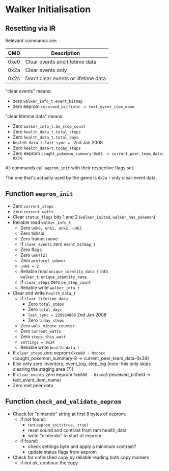 # Walker Initialisation


## Resetting via IR

Relevant commands are:

| CMD  | Description                         |
|------|-------------------------------------|
| 0xe0 | Clear events and lifetime data      |
| 0x2a | Clear events only                   |
| 0x2c | Don't clear events or lifetime data |

"clear events" means:

- zero `walker_info_t.event_bitmap`
- zero eeprom `received_bitfield -> text_event_item_name`

"clear lifetime data" means:

- Zero `walker_info_t.be_step_count`
- Zero `health_data_t.total_steps`
- Zero `health_data_t.total_days`
- `health_data_t.last_sync = ` 2nd Jan 2008
- Zero `health_data-t.today_steps`
- Zero eeprom `caught_pokemon_summary-0x08 -> current_peer_team_data-0x34`

All commands call `eeprom_init` with their respective flags set.

The one that's actually used by the game is `0x2a` - only clear event data.

## Function `eeprom_init`

- Zero `current_steps`
- Zero `current_watts`
- Clear `status_flags` bits 1 and 2 (`walker_inited`, `walker_has_pokemon`)
- Reliable read `walker_info_t`
    - Zero `unk0, unk1, unk2, unk3`
    - Zero tid/sid
    - Zero trainer name
    - If `clear_events` zero `event_bitmap_t`
    - Zero flags
    - Zero `unk4[2]`
    - Zero `protocol_subver`
    - `unk8 = 2`
    - Reliable read `unique_identity_data_t` into `walker_t.unique_identity_data`
    - if `clear_steps` zero `be_step_count`
    - Reliable write `walker_info_t`
- Clear and write `health_data_t`
  - if `clear_lifetime_data`
    - Zero `total_steps`
    - Zero `total_days`
    - `last_sync = 220924800` 2nd Jan 2008
    - Zero `today_steps`
  - Zero `walk_minute_counter`
  - Zero `current_watts`
  - Zero `steps_this_watt`
  - `settings = 0x24`
  - Reliable write `health_data_t`
- If `clear_steps` zero eeprom `0xce80 - 0xdbcc` (caught_pokemon_summary-8 -> current_peer_team_data-0x34)
- Else only zero inventory, event_log, step_log (note: this only skips clearing the staging area (?))
- If `clear_events` zero eeprom `0xb800 - 0xbec8` (received_bitfield -> text_event_item_name)
- Zero met peer data

## Function `check_and_validate_eeprom`

- Check for "nintendo" string at first 8 bytes of eeprom.
    - if not found:
        - run `eeprom_init(true, true)`
        - reset sound and contrast from ram health_data
        - write "nintendo" to start of eeprom
    - if found:
        - check settings byte and apply a minimum contrast?
      - update status flags from eeprom
- Check for unfinished copy by reliable reading both copy markers
    - if not ok, continue the copy